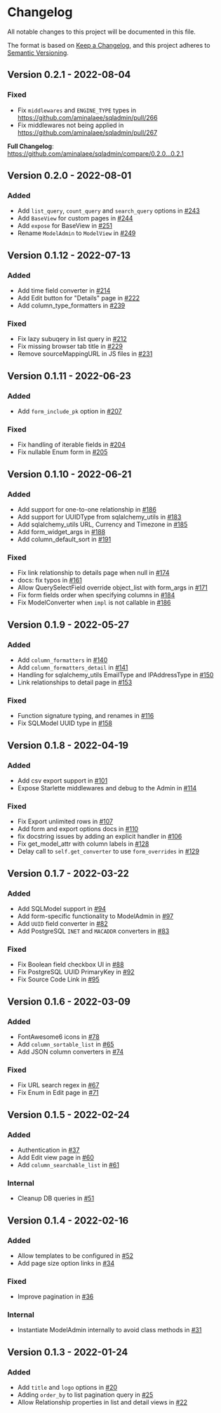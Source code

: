 # Changelog
All notable changes to this project will be documented in this file.

The format is based on [Keep a Changelog](https://keepachangelog.com/en/1.0.0/),
and this project adheres to [Semantic Versioning](https://semver.org/spec/v2.0.0.html).

## Version 0.2.1 - 2022-08-04

### Fixed

* Fix `middlewares` and `ENGINE_TYPE` types in https://github.com/aminalaee/sqladmin/pull/266
* Fix middlewares not being applied in https://github.com/aminalaee/sqladmin/pull/267

**Full Changelog**: https://github.com/aminalaee/sqladmin/compare/0.2.0...0.2.1

## Version 0.2.0 - 2022-08-01

### Added

* Add `list_query`, `count_query` and `search_query` options in [#243](https://github.com/aminalaee/sqladmin/pull/243)
* Add `BaseView` for custom pages in [#244](https://github.com/aminalaee/sqladmin/pull/244)
* Add `expose` for BaseView in [#251](https://github.com/aminalaee/sqladmin/pull/251)
* Rename `ModelAdmin` to `ModelView` in [#249](https://github.com/aminalaee/sqladmin/pull/249)

## Version 0.1.12 - 2022-07-13

### Added

* Add time field converter in [#214](https://github.com/aminalaee/sqladmin/pull/214)
* Add Edit button for "Details" page in [#222](https://github.com/aminalaee/sqladmin/pull/222)
* Add column_type_formatters in [#239](https://github.com/aminalaee/sqladmin/pull/239)

### Fixed

* Fix lazy subuqery in list query in [#212](https://github.com/aminalaee/sqladmin/pull/212)
* Fix missing browser tab title in [#229](https://github.com/aminalaee/sqladmin/pull/229)
* Remove sourceMappingURL in JS files in [#231](https://github.com/aminalaee/sqladmin/pull/231)

## Version 0.1.11 - 2022-06-23

### Added

* Add `form_include_pk` option in [#207](https://github.com/aminalaee/sqladmin/pull/207)

### Fixed

* Fix handling of iterable fields in [#204](https://github.com/aminalaee/sqladmin/pull/204)
* Fix nullable Enum form in [#205](https://github.com/aminalaee/sqladmin/pull/205)

## Version 0.1.10 - 2022-06-21

### Added

* Add support for one-to-one relationship in [#186](https://github.com/aminalaee/sqladmin/pull/182)
* Add support for UUIDType from sqlalchemy_utils in [#183](https://github.com/aminalaee/sqladmin/pull/183)
* Add sqlalchemy_utils URL, Currency and  Timezone in [#185](https://github.com/aminalaee/sqladmin/pull/185)
* Add form_widget_args in [#188](https://github.com/aminalaee/sqladmin/pull/188)
* Add column_default_sort in [#191](https://github.com/aminalaee/sqladmin/pull/191)

### Fixed

* Fix link relationship to details page when null in [#174](https://github.com/aminalaee/sqladmin/pull/174)
* docs: fix typos in [#161](https://github.com/aminalaee/sqladmin/pull/161)
* Allow QuerySelectField override object_list with form_args in [#171](https://github.com/aminalaee/sqladmin/pull/171)
* Fix form fields order when specifying columns in [#184](https://github.com/aminalaee/sqladmin/pull/184)
* Fix ModelConverter when `impl` is not callable in [#186](https://github.com/aminalaee/sqladmin/pull/186)

## Version 0.1.9 - 2022-05-27

### Added

* Add `column_formatters` in [#140](https://github.com/aminalaee/sqladmin/pull/140)
* Add `column_formatters_detail` in [#141](https://github.com/aminalaee/sqladmin/pull/141)
* Handling for sqlalchemy_utils EmailType and IPAddressType in [#150](https://github.com/aminalaee/sqladmin/pull/150)
* Link relationships to detail page in [#153](https://github.com/aminalaee/sqladmin/pull/153)

### Fixed

* Function signature typing, and renames in [#116](https://github.com/aminalaee/sqladmin/pull/116)
* Fix SQLModel UUID type in [#158](https://github.com/aminalaee/sqladmin/pull/158)

## Version 0.1.8 - 2022-04-19

### Added

* Add csv export support in [#101](https://github.com/aminalaee/sqladmin/pull/101)
* Expose Starlette middlewares and debug to the Admin in [#114](https://github.com/aminalaee/sqladmin/pull/114)

### Fixed

* Fix Export unlimited rows in [#107](https://github.com/aminalaee/sqladmin/pull/107)
* Add form and export options docs in [#110](https://github.com/aminalaee/sqladmin/pull/110)
* fix docstring issues by adding an explicit handler in [#106](https://github.com/aminalaee/sqladmin/pull/106)
* Fix get_model_attr with column labels in [#128](https://github.com/aminalaee/sqladmin/pull/128)
* Delay call to `self.get_converter` to use `form_overrides` in [#129](https://github.com/aminalaee/sqladmin/pull/129)

## Version 0.1.7 - 2022-03-22

### Added

* Add SQLModel support in [#94](https://github.com/aminalaee/sqladmin/pull/94)
* Add form-specific functionality to ModelAdmin in [#97](https://github.com/aminalaee/sqladmin/pull/97)
* Add `UUID` field converter in [#82](https://github.com/aminalaee/sqladmin/pull/82)
* Add PostgreSQL `INET` and `MACADDR` converters in [#83](https://github.com/aminalaee/sqladmin/pull/83)

### Fixed

* Fix Boolean field checkbox UI in [#88](https://github.com/aminalaee/sqladmin/pull/88)
* Fix PostgreSQL UUID PrimaryKey in [#92](https://github.com/aminalaee/sqladmin/pull/92)
* Fix Source Code Link in [#95](https://github.com/aminalaee/sqladmin/pull/95)

## Version 0.1.6 - 2022-03-09

### Added

* FontAwesome6 icons in [#78](https://github.com/aminalaee/sqladmin/pull/78)
* Add `column_sortable_list` in [#65](https://github.com/aminalaee/sqladmin/pull/65)
* Add JSON column converters in [#74](https://github.com/aminalaee/sqladmin/pull/74)

### Fixed

* Fix URL search regex in [#67](https://github.com/aminalaee/sqladmin/pull/67)
* Fix Enum in Edit page in [#71](https://github.com/aminalaee/sqladmin/pull/71)

## Version 0.1.5 - 2022-02-24

### Added

* Authentication in [#37](https://github.com/aminalaee/sqladmin/pull/37)
* Add Edit view page in [#60](https://github.com/aminalaee/sqladmin/pull/60)
* Add `column_searchable_list` in [#61](https://github.com/aminalaee/sqladmin/pull/61)

### Internal

* Cleanup DB queries in [#51](https://github.com/aminalaee/sqladmin/pull/54)

## Version 0.1.4 - 2022-02-16

### Added

* Allow templates to be configured in [#52](https://github.com/aminalaee/sqladmin/pull/52)
* Add page size option links in [#34](https://github.com/aminalaee/sqladmin/pull/34)

### Fixed

* Improve pagination in [#36](https://github.com/aminalaee/sqladmin/pull/36)

### Internal

* Instantiate ModelAdmin internally to avoid class methods in [#31](https://github.com/aminalaee/sqladmin/pull/31)

## Version 0.1.3 - 2022-01-24

### Added

* Add `title` and `logo` options in [#20](https://github.com/aminalaee/sqladmin/pull/20)
* Adding `order_by` to list pagination query in [#25](https://github.com/aminalaee/sqladmin/pull/25)
* Allow Relationship properties in list and detail views in [#22](https://github.com/aminalaee/sqladmin/pull/22)
